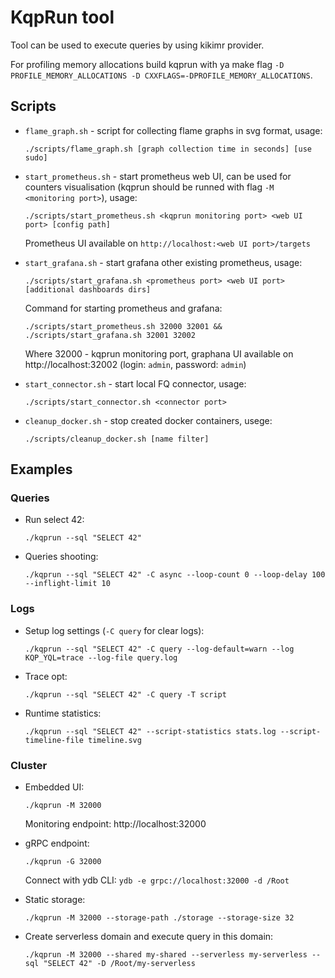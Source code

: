 # KqpRun tool

Tool can be used to execute queries by using kikimr provider.

For profiling memory allocations build kqprun with ya make flag `-D PROFILE_MEMORY_ALLOCATIONS -D CXXFLAGS=-DPROFILE_MEMORY_ALLOCATIONS`.

## Scripts

* `flame_graph.sh` - script for collecting flame graphs in svg format, usage:
    ```(bash)
    ./scripts/flame_graph.sh [graph collection time in seconds] [use sudo]
    ```

* `start_prometheus.sh` - start prometheus web UI, can be used for counters visualisation (kqprun should be runned with flag `-M <monitoring port>`), usage:
    ```(bash)
    ./scripts/start_prometheus.sh <kqprun monitoring port> <web UI port> [config path]
    ```
    Prometheus UI available on `http://localhost:<web UI port>/targets`

* `start_grafana.sh` - start grafana other existing prometheus, usage:
    ```(bash)
    ./scripts/start_grafana.sh <prometheus port> <web UI port> [additional dashboards dirs]
    ```

    Command for starting prometheus and grafana:
    ```(bash)
    ./scripts/start_prometheus.sh 32000 32001 && ./scripts/start_grafana.sh 32001 32002
    ```
    Where 32000 - kqprun monitoring port, graphana UI available on http://localhost:32002 (login: `admin`, password: `admin`)

* `start_connector.sh` - start local FQ connector, usage:
    ```(bash)
    ./scripts/start_connector.sh <connector port>
    ```

* `cleanup_docker.sh` - stop created docker containers, usege:
    ```(bash)
    ./scripts/cleanup_docker.sh [name filter]
    ```

## Examples

### Queries

* Run select 42:
    ```(bash)
    ./kqprun --sql "SELECT 42"
    ```

* Queries shooting:
    ```(bash)
    ./kqprun --sql "SELECT 42" -C async --loop-count 0 --loop-delay 100 --inflight-limit 10
    ```

### Logs

* Setup log settings (`-C query` for clear logs):
    ```(bash)
    ./kqprun --sql "SELECT 42" -C query --log-default=warn --log KQP_YQL=trace --log-file query.log
    ```

* Trace opt:
    ```(bash)
    ./kqprun --sql "SELECT 42" -C query -T script
    ```

* Runtime statistics:
    ```(bash)
    ./kqprun --sql "SELECT 42" --script-statistics stats.log --script-timeline-file timeline.svg
    ```

### Cluster

* Embedded UI:
    ```(bash)
    ./kqprun -M 32000
    ```

    Monitoring endpoint: http://localhost:32000

* gRPC endpoint:
    ```(bash)
    ./kqprun -G 32000
    ```

    Connect with ydb CLI: `ydb -e grpc://localhost:32000 -d /Root`

* Static storage:
    ```(bash)
    ./kqprun -M 32000 --storage-path ./storage --storage-size 32
    ```

* Create serverless domain and execute query in this domain:
    ```(bash)
    ./kqprun -M 32000 --shared my-shared --serverless my-serverless --sql "SELECT 42" -D /Root/my-serverless
    ```
